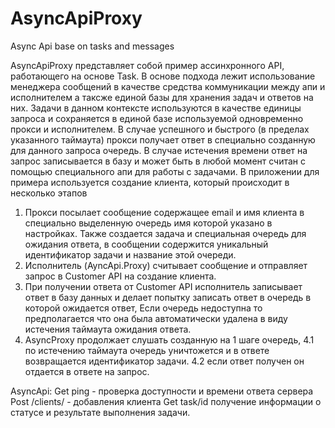 # AsyncApiProxy
Async Api base on tasks and messages

AsyncApiProxy представляет собой пример ассинхронного API, работающего на основе Task. В основе подхода лежит использование менеджера сообщений в качестве средства коммуникации между апи и исполнителем а таксже единой базы для хранения задач и ответов на них. 
Задачи в данном контексте используются в качестве единицы запроса и сохраняется в единой базе используемой одновременно прокси и исполнителем.
В случае успешного и быстрого (в пределах указанного таймаута) прокси получает ответ в специально созданную для данного запроса очередь.
В случае истечения времени ответ на запрос записывается в базу и может быть в любой момент считан с помощью специального апи для работы с задачами.
В приложении для примера используется создание клиента, который происходит в несколько этапов
1. Прокси посылает сообщение содержащее email и имя клиента в специально выделенную очередь имя которой указано в настройках. Также создается задача и специальная очередь для ожидания ответа, в сообщении содержится уникальный идентификатор задачи и название этой очереди.
2. Исполнитель (AyncApi.Proxy) считывает сообщение и отправляет запрос в Customer API на создание клиента.
3. При получении ответа от Customer API исполнитель записывает ответ в базу данных и делает попытку записать ответ в очередь в которой ожидается ответ, Если очередь недоступна то предполагается что она была автоматически удалена в виду истечения таймаута ожидания ответа.
4. AsyncProxy продолжает слушать созданную на 1 шаге очередь, 
4.1 по истечению таймаута очередь уничтожется и в ответе возвращается идентификатор задачи.
4.2 если ответ получен он отдается в ответе на запрос.

AsyncApi:
Get ping - проверка доступности и времени ответа сервера
Post /clients/ - добавления клиента
Get task/id получение информации о статусе и результате выполнения задачи.
